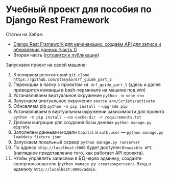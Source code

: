 # Учебный проект для пособия по Django Rest Framework

Статьи на Хабре:
+ [Django Rest Framework для начинающих: создаём API для записи и обновления данных (часть 1)](https://habr.com/ru/company/yandex_praktikum/blog/567564/)
+ Вторая часть ([готовится к публикации](https://gist.github.com/stasyao/f612d3ba8117f8d2a50bb77da6dc94f6/edit))

Запускаем проект на своей машине: 

1. Клонируем репозиторий `git clone https://github.com/stasyao/drf_guide_part_2`
2. Переходим в папку с проектом `cd drf_guide_part_1` (здесь и далее приводятся команды в bash-терминале на машине под win)
3. Устанавливаем виртуальное окружение `python -m venv env`
4. Запускаем виртуальное окружение `source env/Scripts/activate`
5. Обновляем pip `python -m pip install --upgrade pip`
6. Устанавливаем в виртуальном окружении зависимости для проекта `python -m pip install --no-cache-dir -r requirements.txt`
7. Делаем миграции для создания базы данных `python manage.py migrate`
8. Заполняем данными модели `Capital` и `auth.user` &mdash; `python manage.py loaddata fixture.json`
9. Запускаем локальный сервер `python manage.py runserver`
10. По адресу `http://localhost:8000` будет доступен `Browsable API` (наглядное представление того, как работает API проекта).  
11. Чтобы управлять записями в БД через админку, создайте суперпользователя (`python manage.py createsuperuser`). Вход в админку `http://localhost:8000/admin`.  

